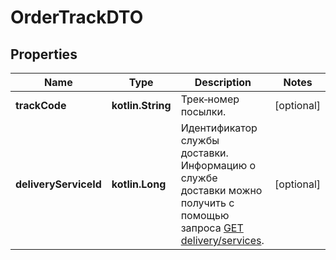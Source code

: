 
# OrderTrackDTO

## Properties
| Name | Type | Description | Notes |
| ------------ | ------------- | ------------- | ------------- |
| **trackCode** | **kotlin.String** | Трек‑номер посылки. |  [optional] |
| **deliveryServiceId** | **kotlin.Long** | Идентификатор службы доставки. Информацию о службе доставки можно получить с помощью запроса [GET delivery/services](../../reference/orders/getDeliveryServices.md). |  [optional] |



